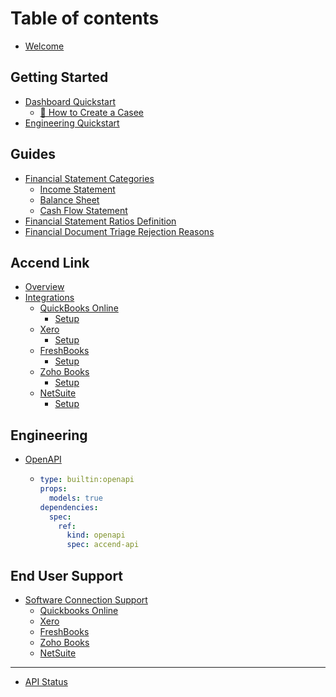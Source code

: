 # Table of contents

* [Welcome](README.md)

## Getting Started

* [Dashboard Quickstart](getting-started/quickstart/README.md)
  * [🚀 How to Create a Casee](getting-started/quickstart/how-to-create-a-casee.md)
* [Engineering Quickstart](getting-started/publish-your-docs.md)

## Guides

* [Financial Statement Categories](guides/financial-statement-categories/README.md)
  * [Income Statement](guides/financial-statement-categories/income-statement.md)
  * [Balance Sheet](guides/financial-statement-categories/balance-sheet.md)
  * [Cash Flow Statement](guides/financial-statement-categories/cash-flow-statement.md)
* [Financial Statement Ratios Definition](guides/financial-statement-ratios-definition.md)
* [Financial Document Triage Rejection Reasons](basics/editor.md)

## Accend Link

* [Overview](accend-link/overview.md)
* [Integrations](basics/integrations/README.md)
  * [QuickBooks Online](basics/integrations/quickbooks-online/README.md)
    * [Setup](basics/integrations/quickbooks-online/setup.md)
  * [Xero](basics/integrations/xero/README.md)
    * [Setup](basics/integrations/xero/setup.md)
  * [FreshBooks](basics/integrations/freshbooks/README.md)
    * [Setup](basics/integrations/freshbooks/setup.md)
  * [Zoho Books](basics/integrations/zoho-books/README.md)
    * [Setup](basics/integrations/zoho-books/setup.md)
  * [NetSuite](basics/integrations/netsuite/README.md)
    * [Setup](basics/integrations/netsuite/setup.md)

## Engineering

* [OpenAPI](basics/openapi/README.md)
  * ```yaml
    type: builtin:openapi
    props:
      models: true
    dependencies:
      spec:
        ref:
          kind: openapi
          spec: accend-api
    ```

## End User Support

* [Software Connection Support](end-user-support/software-connection-support/README.md)
  * [Quickbooks Online](end-user-support/software-connection-support/quickbooks-online.md)
  * [Xero](end-user-support/software-connection-support/xero.md)
  * [FreshBooks](end-user-support/software-connection-support/freshbooks.md)
  * [Zoho Books](end-user-support/software-connection-support/zoho-books.md)
  * [NetSuite](end-user-support/software-connection-support/netsuite.md)

***

* [API Status](https://accend.statuspage.io/)
